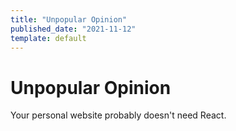 ```yaml
---
title: "Unpopular Opinion"
published_date: "2021-11-12"
template: default
---
```


# Unpopular Opinion

Your personal website probably doesn't need React.
